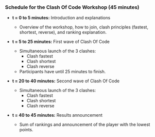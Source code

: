 ### Schedule for the Clash Of Code Workshop (45 minutes)

- **t = 0 to 5 minutes:** Introduction and explanations
  - Overview of the workshop, how to join, clash principles (fastest, shortest, reverse), and ranking explanation.

- **t = 5 to 25 minutes:** First wave of Clash Of Code
  - Simultaneous launch of the 3 clashes:
    - Clash fastest
    - Clash shortest
    - Clash reverse
  - Participants have until 25 minutes to finish.

- **t = 20 to 40 minutes:** Second wave of Clash Of Code
  - Simultaneous launch of the 3 clashes:
    - Clash fastest
    - Clash shortest
    - Clash reverse

- **t = 40 to 45 minutes:** Results announcement
  - Sum of rankings and announcement of the player with the lowest points.
